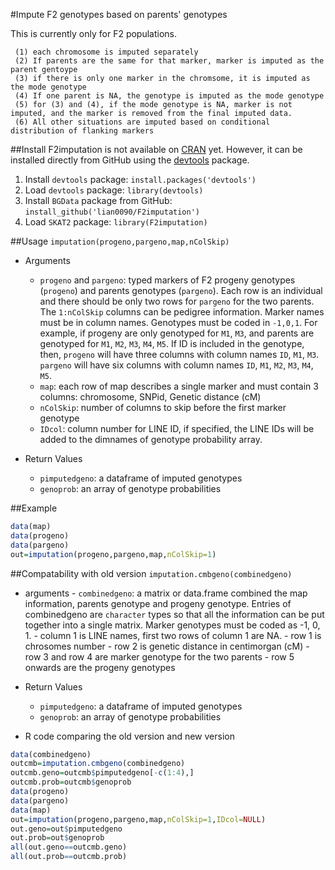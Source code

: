 #Impute F2 genotypes based on parents' genotypes

This is currently only for F2 populations.

     (1) each chromosome is imputed separately
     (2) If parents are the same for that marker, marker is imputed as the parent gentoype
     (3) if there is only one marker in the chromsome, it is imputed as the mode genotype
     (4) If one parent is NA, the genotype is imputed as the mode genotype
     (5) for (3) and (4), if the mode genotype is NA, marker is not imputed, and the marker is removed from the final imputed data.
     (6) All other situations are imputed based on conditional distribution of flanking markers

##Install
F2imputation is not available on [CRAN](http://cran.r-project.org/) yet. However, it can be installed directly from GitHub using the [devtools](https://github.com/hadley/devtools) package.

1. Install `devtools` package: `install.packages('devtools')`
2. Load `devtools` package: `library(devtools)`
3. Install `BGData` package from GitHub: `install_github('lian0090/F2imputation')`
4. Load `SKAT2` package: `library(F2imputation)`

##Usage
`imputation(progeno,pargeno,map,nColSkip)`

- Arguments
    - `progeno` and `pargeno`: typed markers of F2 progeny genotypes (`progeno`) and parents genotypes (`pargeno`). Each row is an individual and there should be only two rows for `pargeno` for the two parents.  The `1:nColSkip` columns can be pedigree information. Marker names must be in column names. Genotypes must be coded in `-1,0,1`. For example, if progeny are only genotyped for `M1`, `M3`, and parents are genotyped for `M1`, `M2`, `M3`, `M4`, `M5`. If ID is included in the genotype, then, `progeno` will have three columns with column names `ID`, `M1`, `M3`. `pargeno` will have six columns with column names `ID`, `M1`, `M2`, `M3`, `M4`, `M5`. 
    - `map`: each row of map describes a single marker and must contain 3 columns: chromosome, SNPid, Genetic distance (cM)
    - `nColSkip`: number of columns to skip before the first marker genotype  
    - `IDcol`: column number for LINE ID, if specified, the LINE IDs will be added to the dimnames of genotype probability array. 

- Return Values
    - `pimputedgeno`: a dataframe of imputed genotypes  
    - `genoprob`: an array of genotype probabilities

##Example
```R
data(map)
data(progeno)
data(pargeno)
out=imputation(progeno,pargeno,map,nColSkip=1)
```

##Compatability with old version
`imputation.cmbgeno(combinedgeno)`
- arguments
      - `combinedgeno`: a matrix or data.frame combined the map information, parents genotype and progeny genotype. Entries of combinedgeno are `character` types so that all the information can be put together into a single matrix. Marker genotypes must be coded as -1, 0, 1. 
           - column 1 is LINE names, first two rows of column 1 are NA. 
           - row 1 is chrosomes number
           - row 2 is genetic distance in centimorgan (cM)
           - row 3 and row 4 are marker genotype for the two parents
           - row 5 onwards are the progeny genotypes


- Return Values
    - `pimputedgeno`: a dataframe of imputed genotypes  
    - `genoprob`: an array of genotype probabilities
- R code comparing the old version and new version

```R
data(combinedgeno)
outcmb=imputation.cmbgeno(combinedgeno)
outcmb.geno=outcmb$pimputedgeno[-c(1:4),]
outcmb.prob=outcmb$genoprob
data(progeno)
data(pargeno)
data(map)
out=imputation(progeno,pargeno,map,nColSkip=1,IDcol=NULL)
out.geno=out$pimputedgeno
out.prob=out$genoprob
all(out.geno==outcmb.geno)
all(out.prob==outcmb.prob)
```


